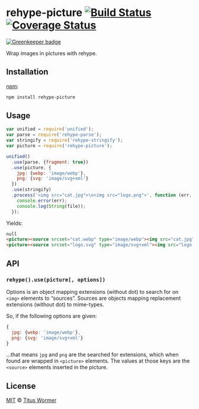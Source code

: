 # rehype-picture [![Build Status][travis-badge]][travis] [![Coverage Status][codecov-badge]][codecov]

[![Greenkeeper badge](https://badges.greenkeeper.io/wooorm/rehype-picture.svg)](https://greenkeeper.io/)

Wrap images in pictures with rehype.

## Installation

[npm][]:

```bash
npm install rehype-picture
```

## Usage

```js
var unified = require('unified');
var parse = require('rehype-parse');
var stringify = require('rehype-stringify');
var picture = require('rehype-picture');

unified()
  .use(parse, {fragment: true})
  .use(picture, {
    jpg: {webp: 'image/webp'},
    png: {svg: 'image/svg+xml'}
  })
  .use(stringify)
  .process('<img src="cat.jpg">\n<img src="logo.png">', function (err, file) {
    console.error(err);
    console.log(String(file));
  });
```

Yields:

```html
null
<picture><source srcset="cat.webp" type="image/webp"><img src="cat.jpg"></picture>
<picture><source srcset="logo.svg" type="image/svg+xml"><img src="logo.png"></picture>
```

## API

### `rehype().use(picture[, options])`

Options is an object mapping extensions (without dot) to search for on
`<img>` elements to “sources”.  Sources are objects mapping replacement
extensions (without dot) to mime-types.

So, if the following options are given:

```js
{
  jpg: {webp: 'image/webp'},
  png: {svg: 'image/svg+xml'}
}
```

...that means `jpg` and `png` are the searched for extensions, which when
found are wrapped in `<picture>` elements.  The values at those keys are the
`<source>` elements inserted in the picture.

## License

[MIT][license] © [Titus Wormer][author]

<!-- Definitions -->

[travis-badge]: https://img.shields.io/travis/wooorm/rehype-picture.svg

[travis]: https://travis-ci.org/wooorm/rehype-picture

[codecov-badge]: https://img.shields.io/codecov/c/github/wooorm/rehype-picture.svg

[codecov]: https://codecov.io/github/wooorm/rehype-picture

[npm]: https://docs.npmjs.com/cli/install

[license]: LICENSE

[author]: http://wooorm.com
